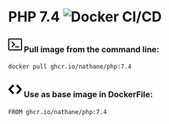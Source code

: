 # PHP 7.4 ![Docker CI/CD](https://github.com/nathane/php/workflows/Docker%20CI/CD/badge.svg?branch=7.4)

### ![Terminal](icons/terminal.svg) Pull image from the command line:

```
docker pull ghcr.io/nathane/php:7.4
```

### ![Code](icons/code.svg) Use as base image in DockerFile:

```
FROM ghcr.io/nathane/php:7.4
```
